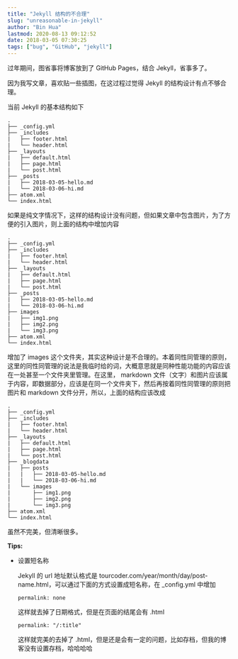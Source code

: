```yaml
---
title: "Jekyll 结构的不合理"
slug: "unreasonable-in-jekyll"
author: "Bin Hua"
lastmod: 2020-08-13 09:12:52
date: 2018-03-05 07:30:25
tags: ["bug", "GitHub", "jekyll"]
---
```


过年期间，图省事将博客放到了 GitHub Pages，结合 Jekyll，省事多了。

因为我写文章，喜欢贴一些插图，在这过程过觉得 Jekyll 的结构设计有点不够合理。

当前 Jekyll 的基本结构如下

```
.
├── _config.yml
├── _includes
|   ├── footer.html
|   └── header.html
├── _layouts
|   ├── default.html
|   ├── page.html
|   └── post.html
├── _posts
|   ├── 2018-03-05-hello.md
|   └── 2018-03-06-hi.md
├── atom.xml
└── index.html
```

如果是纯文字情况下，这样的结构设计没有问题，但如果文章中包含图片，为了方便的引入图片，则上面的结构中增加内容

```
.
├── _config.yml
├── _includes
|   ├── footer.html
|   └── header.html
├── _layouts
|   ├── default.html
|   ├── page.html
|   └── post.html
├── _posts
|   ├── 2018-03-05-hello.md
|   └── 2018-03-06-hi.md
├── images
|   ├── img1.png
|   ├── img2.png
|   └── img3.png
├── atom.xml
└── index.html
```

增加了 images 这个文件夹，其实这种设计是不合理的。本着同性同管理的原则，这里的同性同管理的说法是我临时给的词，大概意思就是同种性能功能的内容应该在一处甚至一个文件夹里管理。在这里， markdown 文件（文字）和图片应该属于内容，即数据部分，应该是在同一个文件夹下，然后再按着同性同管理的原则把图片和 markdown 文件分开，所以，上面的结构应该改成

```
.
├── _config.yml
├── _includes
|   ├── footer.html
|   └── header.html
├── _layouts
|   ├── default.html
|   ├── page.html
|   └── post.html
├── _blogdata
|   ├── posts
|   |   ├── 2018-03-05-hello.md
|   |   └── 2018-03-06-hi.md
|   └── images
|       ├── img1.png
|       ├── img2.png
|       └── img3.png
├── atom.xml
└── index.html
```


虽然不完美，但清晰很多。

**Tips:**

- 设置短名称

    Jekyll 的 url 地址默认格式是 tourcoder.com/year/month/day/post-name.html，可以通过下面的方式设置成短名称，在 \_config.yml 中增加
    
    ```
    permalink: none
    ```

    这样就去掉了日期格式，但是在页面的结尾会有 .html
    
    ```
    permalink: "/:title"
    ```
    
    这样就完美的去掉了 .html，但是还是会有一定的问题，比如存档，但我的博客没有设置存档，哈哈哈哈